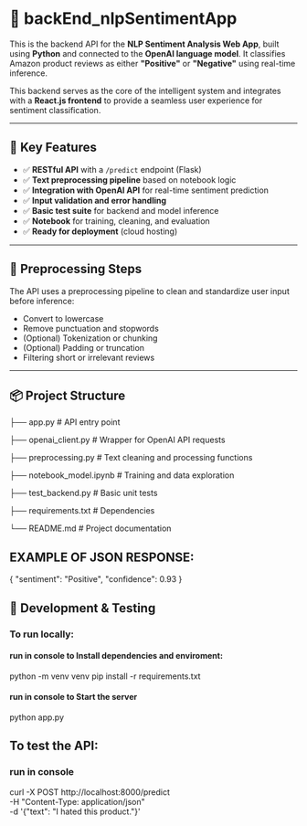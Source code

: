 # 🧠 backEnd_nlpSentimentApp

This is the backend API for the **NLP Sentiment Analysis Web App**, built using **Python** and connected to the **OpenAI language model**. It classifies Amazon product reviews as either **"Positive"** or **"Negative"** using real-time inference.

This backend serves as the core of the intelligent system and integrates with a **React.js frontend** to provide a seamless user experience for sentiment classification.

---

## 🚀 Key Features

- ✅ **RESTful API** with a `/predict` endpoint (Flask)
- ✅ **Text preprocessing pipeline** based on notebook logic
- ✅ **Integration with OpenAI API** for real-time sentiment prediction
- ✅ **Input validation and error handling**
- ✅ **Basic test suite** for backend and model inference
- ✅ **Notebook** for training, cleaning, and evaluation
- ✅ **Ready for deployment** (cloud hosting)

---

## 🧹 Preprocessing Steps

The API uses a preprocessing pipeline to clean and standardize user input before inference:

- Convert to lowercase
- Remove punctuation and stopwords
- (Optional) Tokenization or chunking
- (Optional) Padding or truncation
- Filtering short or irrelevant reviews

---

## 📦 Project Structure
├── app.py # API entry point

├── openai_client.py # Wrapper for OpenAI API requests

├── preprocessing.py # Text cleaning and processing functions

├── notebook_model.ipynb # Training and data exploration

├── test_backend.py # Basic unit tests

├── requirements.txt # Dependencies

└── README.md # Project documentation


## EXAMPLE OF JSON RESPONSE:

{
  "sentiment": "Positive",
  "confidence": 0.93
}


## 🧪 Development & Testing

### To run locally:

#### run in console to Install dependencies and enviroment:

python -m venv venv
pip install -r requirements.txt

#### run in console to Start the server
python app.py

## To test the API:

### run in console

curl -X POST http://localhost:8000/predict \
  -H "Content-Type: application/json" \
  -d '{"text": "I hated this product."}'


